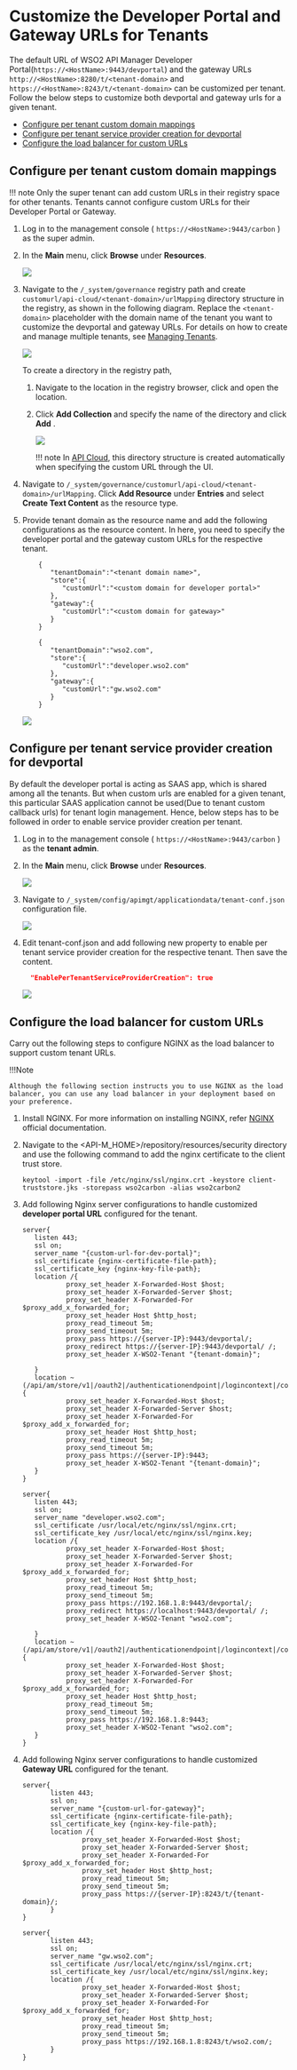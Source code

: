 # Customize the Developer Portal and Gateway URLs for Tenants

The default URL of WSO2 API Manager Developer Portal(`https://<HostName>:9443/devportal`) and the gateway URLs `http://<HostName>:8280/t/<tenant-domain>` and `https://<HostName>:8243/t/<tenant-domain>` can be customized per tenant. Follow the below steps to customize both devportal and gateway urls for a given tenant.

-   [Configure per tenant custom domain mappings](#setup-custom-domain-mapping-in-the-registry)
-   [Configure per tenant service provider creation for devportal](#configure-per-tenant-service-provider-creation-for-devportal)
-   [Configure the load balancer for custom URLs](#configure-the-load-balancer-for-custom-urls)


## Configure per tenant custom domain mappings

!!! note
    Only the super tenant can add custom URLs in their registry space for other tenants. Tenants cannot configure custom URLs for their Developer Portal or Gateway.

1.  Log in to the management console ( `https://<HostName>:9443/carbon` ) as the super admin.

2.  In the **Main** menu, click **Browse** under **Resources**.

    ![]({{base_path}}/assets/img/develop/customizations/browse-registry.png)

3.  Navigate to the `/_system/governance` registry path and create `customurl/api-cloud/<tenant-domain>/urlMapping` directory structure in the registry, as shown in the following diagram. Replace the `<tenant-domain>` placeholder with the domain name of the tenant you want to customize the devportal and gateway URLs. For details on how to create and manage multiple tenants, see [Managing Tenants]({{base_path}}/administer/multitenancy/managing-tenants).
    
    ![]({{base_path}}/assets/img/develop/customizations/mapping-file-directory-structure.png)

    To create a directory in the registry path, 
    
    1.  Navigate to the location in the registry browser, click and open the location.
        
    2.  Click **Add Collection** and specify the name of the directory and click **Add** .
    
        ![]({{base_path}}/assets/img/develop/customizations/browse-registry.png)
   
        !!! note
        In [API Cloud](https://docs.wso2.com/display/APICloud/Customize+Cloud+URLs), this directory structure is created automatically when specifying the custom URL through the UI.

4.  Navigate to `/_system/governance/customurl/api-cloud/<tenant-domain>/urlMapping`. Click **Add Resource** under **Entries** and select **Create Text Content** as the resource type. 
       
5.  Provide tenant domain as the resource name and add the following configurations as the resource content. In here, you need to specify the developer portal and the gateway custom URLs for the respective tenant.

    ``` tab="Format"
        {
           "tenantDomain":"<tenant domain name>",
           "store":{
              "customUrl":"<custom domain for developer portal>"
           },
           "gateway":{
              "customUrl":"<custom domain for gateway>"
           }
        }
    ``` 
          
    ``` tab="Example"
        {
           "tenantDomain":"wso2.com",
           "store":{
              "customUrl":"developer.wso2.com"
           },
           "gateway":{
              "customUrl":"gw.wso2.com"
           }
        }
    ```   
    
    ![]({{base_path}}/assets/img/develop/customizations/create-mapping-file.png)


## Configure per tenant service provider creation for devportal

By default the developer portal is acting as SAAS app, which is shared among all the tenants. But when custom urls are enabled for a given tenant, this particular SAAS application cannot be used(Due to tenant custom callback urls) for tenant login management. Hence, below steps has to be followed in order to enable service provider creation per tenant.

1.  Log in to the management console ( `https://<HostName>:9443/carbon` ) as the **tenant admin**.

2.  In the **Main** menu, click **Browse** under **Resources**.

    ![]({{base_path}}/assets/img/develop/customizations/browse-registry.png)
    
3.  Navigate to `/_system/config/apimgt/applicationdata/tenant-conf.json` configuration file.

    ![]({{base_path}}/assets/img/develop/customizations/tenant-conf.png )

4.  Edit tenant-conf.json and add following new property to enable per tenant service provider creation for the respective tenant. Then save the content.

    ```json
      "EnablePerTenantServiceProviderCreation": true
    ```
    
    ![]({{base_path}}/assets/img/develop/customizations/per-tenant-sp-creation-config.png )
    
## Configure the load balancer for custom URLs

Carry out the following steps to configure NGINX as the load balancer to support custom tenant URLs.

!!!Note

    Although the following section instructs you to use NGINX as the load balancer, you can use any load balancer in your deployment based on your preference.
     
1.  Install NGINX. For more information on installing NGINX, refer [NGINX](https://nginx.org/en/) official documentation.

2.  Navigate to the <API-M_HOME>/repository/resources/security directory and use the following command to add the nginx certificate to the client trust store.

    ```keytool -import -file /etc/nginx/ssl/nginx.crt -keystore client-truststore.jks -storepass wso2carbon -alias wso2carbon2```

3.  Add following Nginx server configurations to handle customized **developer portal URL** configured for the tenant.

    ```tab="Format"
    server{
       listen 443;
       ssl on;
       server_name "{custom-url-for-dev-portal}";
       ssl_certificate {nginx-certificate-file-path};
       ssl_certificate_key {nginx-key-file-path};
       location /{
               proxy_set_header X-Forwarded-Host $host;
               proxy_set_header X-Forwarded-Server $host;
               proxy_set_header X-Forwarded-For $proxy_add_x_forwarded_for;
               proxy_set_header Host $http_host;
               proxy_read_timeout 5m;
               proxy_send_timeout 5m;
               proxy_pass https://{server-IP}:9443/devportal/;
               proxy_redirect https://{server-IP}:9443/devportal/ /;
               proxy_set_header X-WSO2-Tenant "{tenant-domain}";

       }
       location ~ (/api/am/store/v1|/oauth2|/authenticationendpoint|/logincontext|/commonauth) {
               proxy_set_header X-Forwarded-Host $host;
               proxy_set_header X-Forwarded-Server $host;
               proxy_set_header X-Forwarded-For $proxy_add_x_forwarded_for;
               proxy_set_header Host $http_host;
               proxy_read_timeout 5m;
               proxy_send_timeout 5m;
               proxy_pass https://{server-IP}:9443;
               proxy_set_header X-WSO2-Tenant "{tenant-domain}";
       }
    }
    ```

    ```tab="Example"
    server{
       listen 443;
       ssl on;
       server_name "developer.wso2.com";
       ssl_certificate /usr/local/etc/nginx/ssl/nginx.crt;
       ssl_certificate_key /usr/local/etc/nginx/ssl/nginx.key;
       location /{
               proxy_set_header X-Forwarded-Host $host;
               proxy_set_header X-Forwarded-Server $host;
               proxy_set_header X-Forwarded-For $proxy_add_x_forwarded_for;
               proxy_set_header Host $http_host;
               proxy_read_timeout 5m;
               proxy_send_timeout 5m;
               proxy_pass https://192.168.1.8:9443/devportal/;
               proxy_redirect https://localhost:9443/devportal/ /;
               proxy_set_header X-WSO2-Tenant "wso2.com";

       }
       location ~ (/api/am/store/v1|/oauth2|/authenticationendpoint|/logincontext|/commonauth|/oidc) {
               proxy_set_header X-Forwarded-Host $host;
               proxy_set_header X-Forwarded-Server $host;
               proxy_set_header X-Forwarded-For $proxy_add_x_forwarded_for;
               proxy_set_header Host $http_host;
               proxy_read_timeout 5m;
               proxy_send_timeout 5m;
               proxy_pass https://192.168.1.8:9443;
               proxy_set_header X-WSO2-Tenant "wso2.com";
       }
    }
    ```    
    
4.  Add following Nginx server configurations to handle customized **Gateway URL** configured for the tenant.


    ```tab="Format"
    server{
           listen 443;
           ssl on;
           server_name "{custom-url-for-gateway}";
           ssl_certificate {nginx-certificate-file-path};
           ssl_certificate_key {nginx-key-file-path};
           location /{
                   proxy_set_header X-Forwarded-Host $host;
                   proxy_set_header X-Forwarded-Server $host;
                   proxy_set_header X-Forwarded-For $proxy_add_x_forwarded_for;
                   proxy_set_header Host $http_host;
                   proxy_read_timeout 5m;
                   proxy_send_timeout 5m;
                   proxy_pass https://{server-IP}:8243/t/{tenant-domain}/;
           }
    }
    ```   
     
    ```tab="Example"
    server{
           listen 443;
           ssl on;
           server_name "gw.wso2.com";
           ssl_certificate /usr/local/etc/nginx/ssl/nginx.crt;
           ssl_certificate_key /usr/local/etc/nginx/ssl/nginx.key;
           location /{
                   proxy_set_header X-Forwarded-Host $host;
                   proxy_set_header X-Forwarded-Server $host;
                   proxy_set_header X-Forwarded-For $proxy_add_x_forwarded_for;
                   proxy_set_header Host $http_host;
                   proxy_read_timeout 5m;
                   proxy_send_timeout 5m;
                   proxy_pass https://192.168.1.8:8243/t/wso2.com/;
           }
    }
    ```     
    
      